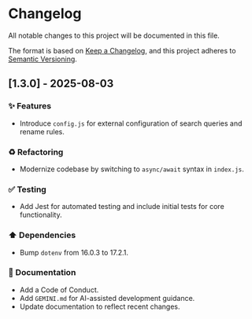 # Changelog

All notable changes to this project will be documented in this file.

The format is based on [Keep a Changelog](https://keepachangelog.com/en/1.0.0/),
and this project adheres to [Semantic Versioning](https://semver.org/spec/v2.0.0.html).

## [1.3.0] - 2025-08-03

### ✨ Features

- Introduce `config.js` for external configuration of search queries and rename rules.

### ♻️ Refactoring

- Modernize codebase by switching to `async/await` syntax in `index.js`.

### ✅ Testing

- Add Jest for automated testing and include initial tests for core functionality.

### ⬆️ Dependencies

- Bump `dotenv` from 16.0.3 to 17.2.1.

### 📝 Documentation

- Add a Code of Conduct.
- Add `GEMINI.md` for AI-assisted development guidance.
- Update documentation to reflect recent changes.
